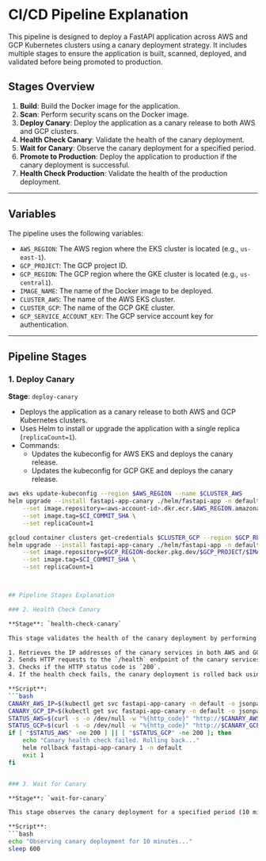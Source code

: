 # CI/CD Pipeline Explanation

This pipeline is designed to deploy a FastAPI application across AWS and GCP Kubernetes clusters using a canary deployment strategy. It includes multiple stages to ensure the application is built, scanned, deployed, and validated before being promoted to production.

## Stages Overview

1. **Build**: Build the Docker image for the application.
2. **Scan**: Perform security scans on the Docker image.
3. **Deploy Canary**: Deploy the application as a canary release to both AWS and GCP clusters.
4. **Health Check Canary**: Validate the health of the canary deployment.
5. **Wait for Canary**: Observe the canary deployment for a specified period.
6. **Promote to Production**: Deploy the application to production if the canary deployment is successful.
7. **Health Check Production**: Validate the health of the production deployment.

---

## Variables

The pipeline uses the following variables:

- `AWS_REGION`: The AWS region where the EKS cluster is located (e.g., `us-east-1`).
- `GCP_PROJECT`: The GCP project ID.
- `GCP_REGION`: The GCP region where the GKE cluster is located (e.g., `us-central1`).
- `IMAGE_NAME`: The name of the Docker image to be deployed.
- `CLUSTER_AWS`: The name of the AWS EKS cluster.
- `CLUSTER_GCP`: The name of the GCP GKE cluster.
- `GCP_SERVICE_ACCOUNT_KEY`: The GCP service account key for authentication.

---

## Pipeline Stages

### 1. Deploy Canary

**Stage**: `deploy-canary`

- Deploys the application as a canary release to both AWS and GCP Kubernetes clusters.
- Uses Helm to install or upgrade the application with a single replica (`replicaCount=1`).
- Commands:
  - Updates the kubeconfig for AWS EKS and deploys the canary release.
  - Updates the kubeconfig for GCP GKE and deploys the canary release.

```bash
aws eks update-kubeconfig --region $AWS_REGION --name $CLUSTER_AWS
helm upgrade --install fastapi-app-canary ./helm/fastapi-app -n default \
    --set image.repository=<aws-account-id>.dkr.ecr.$AWS_REGION.amazonaws.com/$IMAGE_NAME \
    --set image.tag=$CI_COMMIT_SHA \
    --set replicaCount=1

gcloud container clusters get-credentials $CLUSTER_GCP --region $GCP_REGION --project $GCP_PROJECT
helm upgrade --install fastapi-app-canary ./helm/fastapi-app -n default \
    --set image.repository=$GCP_REGION-docker.pkg.dev/$GCP_PROJECT/$IMAGE_NAME \
    --set image.tag=$CI_COMMIT_SHA \
    --set replicaCount=1



## Pipeline Stages Explanation

### 2. Health Check Canary

**Stage**: `health-check-canary`

This stage validates the health of the canary deployment by performing the following steps:

1. Retrieves the IP addresses of the canary services in both AWS and GCP.
2. Sends HTTP requests to the `/health` endpoint of the canary services.
3. Checks if the HTTP status code is `200`.
4. If the health check fails, the canary deployment is rolled back using Helm.

**Script**:
```bash
CANARY_AWS_IP=$(kubectl get svc fastapi-app-canary -n default -o jsonpath='{.status.loadBalancer.ingress[0].ip}')
CANARY_GCP_IP=$(kubectl get svc fastapi-app-canary -n default -o jsonpath='{.status.loadBalancer.ingress[0].ip}')
STATUS_AWS=$(curl -s -o /dev/null -w "%{http_code}" "http://$CANARY_AWS_IP/health")
STATUS_GCP=$(curl -s -o /dev/null -w "%{http_code}" "http://$CANARY_GCP_IP/health")
if [ "$STATUS_AWS" -ne 200 ] || [ "$STATUS_GCP" -ne 200 ]; then
    echo "Canary health check failed. Rolling back..."
    helm rollback fastapi-app-canary 1 -n default
    exit 1
fi


### 3. Wait for Canary

**Stage**: `wait-for-canary`

This stage observes the canary deployment for a specified period (10 minutes) to ensure stability before promoting it to production.

**Script**:
```bash
echo "Observing canary deployment for 10 minutes..."
sleep 600
